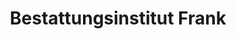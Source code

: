 ---
title: "Bestattungsinstitut Frank"
url: /appenweier/bestattungsinstitut-frank/
shop: Bestattungen
---